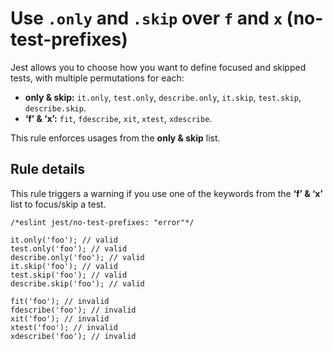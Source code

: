 Use `.only` and `.skip` over `f` and `x` (no-test-prefixes)
===========================================================

Jest allows you to choose how you want to define focused and skipped tests, with multiple permutations for each:

-   **only & skip:** `it.only`, `test.only`, `describe.only`, `it.skip`, `test.skip`, `describe.skip`.
-   **‘f’ & ‘x’:** `fit`, `fdescribe`, `xit`, `xtest`, `xdescribe`.

This rule enforces usages from the **only & skip** list.

Rule details
------------

This rule triggers a warning if you use one of the keywords from the **‘f’ & ‘x’** list to focus/skip a test.

    /*eslint jest/no-test-prefixes: "error"*/

    it.only('foo'); // valid
    test.only('foo'); // valid
    describe.only('foo'); // valid
    it.skip('foo'); // valid
    test.skip('foo'); // valid
    describe.skip('foo'); // valid

    fit('foo'); // invalid
    fdescribe('foo'); // invalid
    xit('foo'); // invalid
    xtest('foo'); // invalid
    xdescribe('foo'); // invalid
